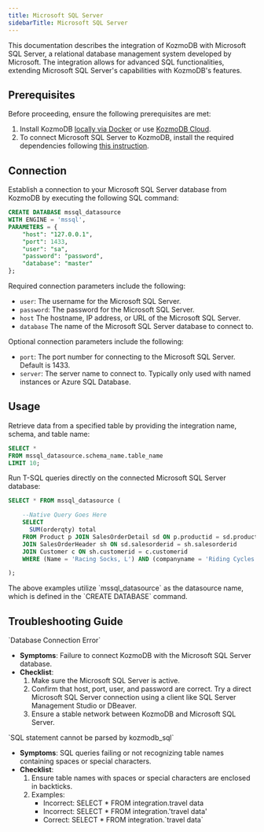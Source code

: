 ```yaml
---
title: Microsoft SQL Server
sidebarTitle: Microsoft SQL Server
---
```


This documentation describes the integration of KozmoDB with Microsoft SQL Server, a relational database management system developed by Microsoft.
The integration allows for advanced SQL functionalities, extending Microsoft SQL Server's capabilities with KozmoDB's features.

## Prerequisites

Before proceeding, ensure the following prerequisites are met:

1. Install KozmoDB [locally via Docker](https://docs.kozmodb.com/setup/self-hosted/docker) or use [KozmoDB Cloud](https://cloud.kozmodb.com/).
2. To connect Microsoft SQL Server to KozmoDB, install the required dependencies following [this instruction](/setup/self-hosted/docker#install-dependencies).

## Connection

Establish a connection to your Microsoft SQL Server database from KozmoDB by executing the following SQL command:

```sql
CREATE DATABASE mssql_datasource 
WITH ENGINE = 'mssql', 
PARAMETERS = {
    "host": "127.0.0.1",
    "port": 1433,
    "user": "sa",
    "password": "password",
    "database": "master"
};
```

Required connection parameters include the following:

* `user`: The username for the Microsoft SQL Server.
* `password`: The password for the Microsoft SQL Server.
* `host` The hostname, IP address, or URL of the Microsoft SQL Server.
* `database` The name of the Microsoft SQL Server database to connect to.

Optional connection parameters include the following:

* `port`: The port number for connecting to the Microsoft SQL Server. Default is 1433.
* `server`: The server name to connect to. Typically only used with named instances or Azure SQL Database.

## Usage

Retrieve data from a specified table by providing the integration name, schema, and table name:

```sql
SELECT *
FROM mssql_datasource.schema_name.table_name
LIMIT 10;
```

Run T-SQL queries directly on the connected Microsoft SQL Server database:

```sql
SELECT * FROM mssql_datasource (

    --Native Query Goes Here
    SELECT 
      SUM(orderqty) total
    FROM Product p JOIN SalesOrderDetail sd ON p.productid = sd.productid
    JOIN SalesOrderHeader sh ON sd.salesorderid = sh.salesorderid
    JOIN Customer c ON sh.customerid = c.customerid
    WHERE (Name = 'Racing Socks, L') AND (companyname = 'Riding Cycles');

);
```

<Note>
The above examples utilize `mssql_datasource` as the datasource name, which is defined in the `CREATE DATABASE` command.
</Note>

## Troubleshooting Guide

<Warning>
`Database Connection Error`

* **Symptoms**: Failure to connect KozmoDB with the Microsoft SQL Server database.
* **Checklist**:
    1. Make sure the Microsoft SQL Server is active.
    2. Confirm that host, port, user, and password are correct. Try a direct Microsoft SQL Server connection using a client like SQL Server Management Studio or DBeaver.
    3. Ensure a stable network between KozmoDB and Microsoft SQL Server.
</Warning>

<Warning>
`SQL statement cannot be parsed by kozmodb_sql`

* **Symptoms**: SQL queries failing or not recognizing table names containing spaces or special characters.
* **Checklist**:
    1. Ensure table names with spaces or special characters are enclosed in backticks.
    2. Examples:
        * Incorrect: SELECT * FROM integration.travel data
        * Incorrect: SELECT * FROM integration.'travel data'
        * Correct: SELECT * FROM integration.\`travel data\`
</Warning>
